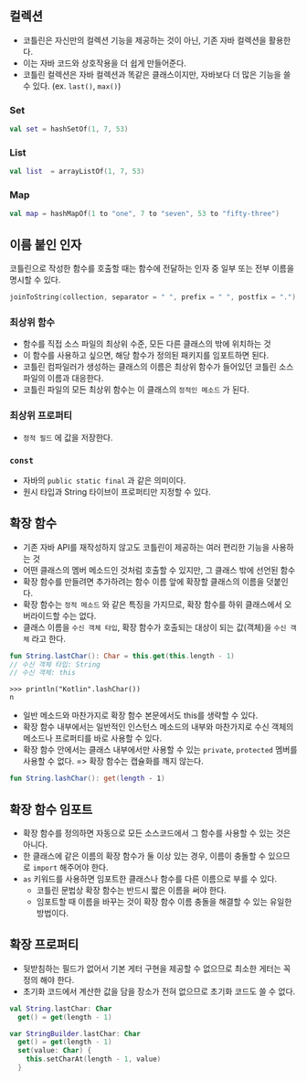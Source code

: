 ## 컬렉션
- 코틀린은 자신만의 컬렉션 기능을 제공하는 것이 아닌, 기존 자바 컬렉션을 활용한다.  
- 이는 자바 코드와 상호작용을 더 쉽게 만들어준다.
- 코틀린 컬렉션은 자바 컬렉션과 똑같은 클래스이지만, 자바보다 더 많은 기능을 쓸 수 있다. (ex. `last()`, `max()`)

### Set
```kotlin
val set = hashSetOf(1, 7, 53)
```

### List
```kotlin
val list  = arrayListOf(1, 7, 53)
```

### Map
```kotlin
val map = hashMapOf(1 to "one", 7 to "seven", 53 to "fifty-three")
```

## 이름 붙인 인자
코틀린으로 작성한 함수를 호출할 때는 함수에 전달하는 인자 중 일부 또는 전부 이름을 명시할 수 있다.
```kotlin
joinToString(collection, separator = " ", prefix = " ", postfix = ".")
```

### 최상위 함수
- 함수를 직접 소스 파일의 최상위 수준, 모든 다른 클래스의 밖에 위치하는 것
- 이 함수를 사용하고 싶으면, 해당 함수가 정의된 패키지를 임포트하면 된다.
- 코틀린 컴파일러가 생성하는 클래스의 이름은 최상위 함수가 들어있던 코틀린 소스 파일의 이름과 대응한다.
- 코틀린 파일의 모든 최상위 함수는 이 클래스의 `정적인 메소드` 가 된다.

### 최상위 프로퍼티
- `정적 필드` 에 값을 저장한다.

### `const` 
- 자바의 `public static final` 과 같은 의미이다.
- 원시 타입과 String 타이브이 프로퍼티만 지정할 수 있다.

## 확장 함수
- 기존 자바 API를 재작성하지 않고도 코틀린이 제공하는 여러 편리한 기능을 사용하는 것
- 어떤 클래스의 멤버 메소드인 것처럼 호출할 수 있지만, 그 클래스 밖에 선언된 함수
- 확장 함수를 만들려면 추가하려는 함수 이름 앞에 확장할 클래스의 이름을 덧붙인다.
- 확장 함수는 `정적 메소드` 와 같은 특징을 가지므로, 확장 함수를 하위 클래스에서 오버라이드할 수는 없다.
- 클래스 이름을 `수신 객체 타입`, 확장 함수가 호출되는 대상이 되는 값(객체)을 `수신 객체` 라고 한다.

```kotlin
fun String.lastChar(): Char = this.get(this.length - 1)
// 수신 객체 타입: String 
// 수신 객체: this
```

```
>>> println("Kotlin".lashChar())
n
```

- 일반 메소드와 마찬가지로 확장 함수 본문에서도 this를 생략할 수 있다.
- 확장 함수 내부에서는 일반적인 인스턴스 메소드의 내부와 마찬가지로 수신 객체의 메소드나 프로퍼티를 바로 사용할 수 있다.
- 확장 함수 안에서는 클래스 내부에서만 사용할 수 있는 `private`, `protected` 멤버를 사용할 수 없다. => 확장 함수는 캡슐화를 깨지 않는다.
```kotlin
fun String.lashChar(): get(length - 1)
```

## 확장 함수 임포트
- 확장 함수를 정의하면 자동으로 모든 소스코드에서 그 함수를 사용할 수 있는 것은 아니다.
- 한 클래스에 같은 이름의 확장 함수가 둘 이상 있는 경우, 이름이 충돌할 수 있으므로 `import` 해주어야 한다.
- `as` 키워드를 사용하면 임포트한 클래스나 함수를 다른 이름으로 부를 수 있다.
  - 코틀린 문법상 확장 함수는 반드시 짧은 이름을 써야 한다.
  - 임포트할 때 이름을 바꾸는 것이 확장 함수 이름 충돌을 해결할 수 있는 유일한 방법이다.   


## 확장 프로퍼티
- 뒷받침하는 필드가 없어서 기본 게터 구현을 제공할 수 없으므로 최소한 게터는 꼭 정의 해야 한다.
- 초기화 코드에서 계산한 값을 담을 장소가 전혀 없으므로 초기화 코드도 쓸 수 없다.

```kotlin
val String.lastChar: Char
  get() = get(length - 1)
```

```kotlin
var StringBuilder.lastChar: Char
  get() = get(length - 1)
  set(value: Char) {
    this.setCharAt(length - 1, value)
  }
```




